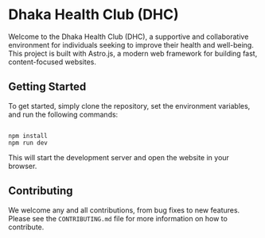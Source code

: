 
# Dhaka Health Club (DHC)

Welcome to the Dhaka Health Club (DHC), a supportive and collaborative environment for individuals seeking to improve their health and well-being. This project is built with Astro.js, a modern web framework for building fast, content-focused websites.

## Getting Started

To get started, simply clone the repository, set the environment variables, and run the following commands:

```

npm install
npm run dev

```

This will start the development server and open the website in your browser.

## Contributing

We welcome any and all contributions, from bug fixes to new features. Please see the `CONTRIBUTING.md` file for more information on how to contribute.

